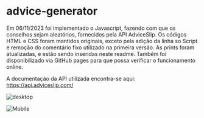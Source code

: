 # advice-generator
Em 06/11/2023 foi implementado o Javascript, fazendo com que os conselhos sejam aleatórios, fornecidos pela API AdviceSlip.
Os códigos HTML e CSS foram mantidos originais, exceto pela adição da linha so Script e remoção do comentário fixo utilizado na primeira versão.
As prints foram atualizadas, e estão sendo inseridas neste readme.
Também foi disponibilizado via GitHub pages para que possa verificar o funcionamento online.

A documentação da API utilizada encontra-se aqui:
https://api.adviceslip.com/



![desktop](https://github.com/tonyrossett/advice-generator/assets/129084739/4bb208b8-7bc1-4a8a-b5a7-abdbd843412e)



![Mobile](https://github.com/tonyrossett/advice-generator/assets/129084739/a196c9cc-c162-4051-bcea-5a882e1914f8)
